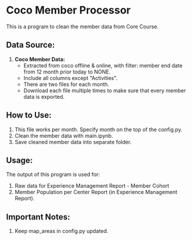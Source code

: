 # Coco Member Processor

This is a program to clean the member data from Core Course.

## Data Source:

1. **Coco Member Data:**
    - Extracted from coco offline & online, with filter: member end date from 12 month prior today to NONE.
    - Include all columns except "Activities".
    - There are two files for each month. 
    - Download each file multiple times to make sure that every member data is exported.

## How to Use:

1. This file works per month. Specify month on the top of the config.py.
2. Clean the member data with main.ipynb.
3. Save cleaned member data into separate folder.

## Usage:

The output of this program is used for:

1. Raw data for Experience Management Report - Member Cohort
2. Member Population per Center Report (in Experience Management Report).

## Important Notes:

1. Keep map_areas in config.py updated.